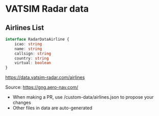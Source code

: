 # VATSIM Radar data

## Airlines List

```typescript
interface RadarDataAirline {
    icao: string
    name: string
    callsign: string
    country: string
    virtual: boolean
}
```

https://data.vatsim-radar.com/airlines

Source: https://gng.aero-nav.com/

- When making a PR, use /custom-data/airlines.json to propose your changes
- Other files in data are auto-generated
